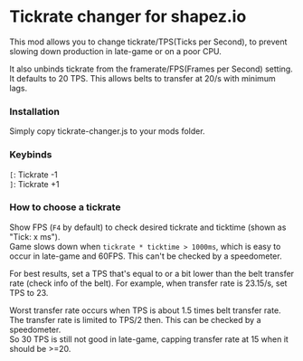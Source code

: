 # Tickrate changer for shapez.io

This mod allows you to change tickrate/TPS(Ticks per Second), to prevent slowing down production in late-game or on a poor CPU.  

It also unbinds tickrate from the framerate/FPS(Frames per Second) setting.  
It defaults to 20 TPS. This allows belts to transfer at 20/s with minimum lags.  

### Installation
Simply copy tickrate-changer.js to your mods folder.

### Keybinds
`[`: Tickrate -1  
`]`: Tickrate +1  

### How to choose a tickrate
Show FPS (`F4` by default) to check desired tickrate and ticktime (shown as "Tick: x ms").  
Game slows down when `tickrate * ticktime > 1000ms`, which is easy to occur in late-game and 60FPS. This can't be checked by a speedometer.  

For best results, set a TPS that's equal to or a bit lower than the belt transfer rate (check info of the belt). For example, when transfer rate is 23.15/s, set TPS to 23.  

Worst transfer rate occurs when TPS is about 1.5 times belt transfer rate. The transfer rate is limited to TPS/2 then. This can be checked by a speedometer.  
So 30 TPS is still not good in late-game, capping transfer rate at 15 when it should be >=20.  
